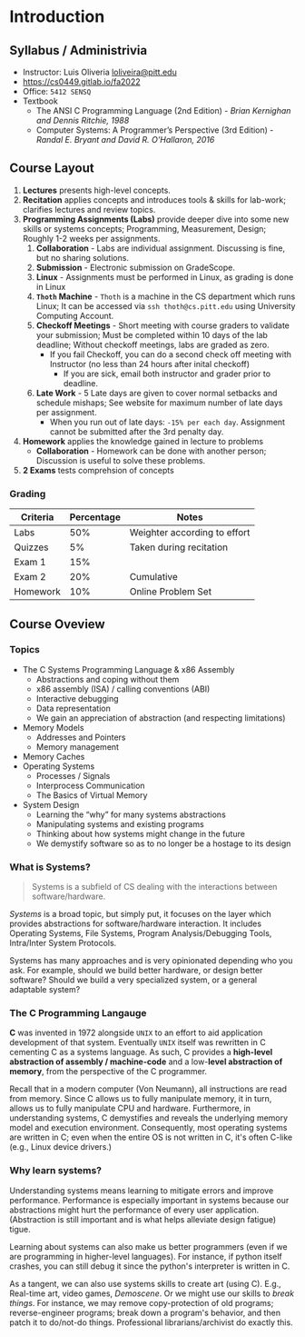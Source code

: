 # Introduction
## Syllabus / Administrivia
+ Instructor: Luis Oliveria [loliveira@pitt.edu](mailto:loliveira@pitt.edu)
+ https://cs0449.gitlab.io/fa2022
+ Office: `5412 SENSQ`
+ Textbook
	+ The ANSI C Programming Language (2nd Edition) - _Brian Kernighan and Dennis Ritchie, 1988_ 
	+ Computer Systems: A Programmer’s Perspective (3rd Edition) - _Randal E. Bryant and David R. O’Hallaron, 2016_
## Course Layout
1. **Lectures** presents high-level concepts.
2. **Recitation** applies concepts and introduces tools & skills for lab-work; clarifies lectures and review topics.
3. **Programming Assignments (Labs)** provide deeper dive into some new skills or systems concepts; Programming, Measurement, Design; Roughly 1-2 weeks per assignments.
	1. **Collaboration** - Labs are individual assignment. Discussing is fine, but no sharing solutions.
	2. **Submission** - Electronic submission on GradeScope.
	3. **Linux** - Assignments must be performed in Linux, as grading is done in Linux
	4. **`Thoth` Machine** - `Thoth` is a machine in the CS department which runs Linux; It can be accessed via `ssh thoth@cs.pitt.edu` using University Computing Account.
	5. **Checkoff Meetings** - Short meeting with course graders to validate your submission; Must be completed within 10 days of the lab deadline; Without checkoff meetings, labs are graded as zero.
		+ If you fail Checkoff, you can do a second check off meeting with Instructor (no less than 24 hours after inital checkoff)
			+ If you are sick, email both instructor and grader prior to deadline.
	6. **Late Work** - 5 Late days are given to cover normal setbacks and schedule mishaps; See website for maximum number of late days per assignment.
		+ When you run out of late days: `-15% per each day`. Assignment cannot be submitted after the 3rd penalty day.
4. **Homework** applies the knowledge gained in lecture to problems
	 + **Collaboration** - Homework can be done with another person; Discussion is useful to solve these problems.
1. **2 Exams** tests comprehsion of concepts

### Grading
| Criteria | Percentage | Notes |
|---------|--------------|--------|
|Labs|50%|Weighter according to effort|
|Quizzes| 5%|Taken during recitation|
|Exam 1| 15%|                       |
|Exam 2| 20%|Cumulative|
|Homework|10%|Online Problem Set|

## Course Oveview
### Topics
+ The C Systems Programming Language & x86 Assembly
	+ Abstractions and coping without them
	+ x86 assembly (ISA) / calling conventions (ABI)
	+ Interactive debugging
	+ Data representation
	+ We gain an appreciation of abstraction (and respecting limitations)
+ Memory Models
	+ Addresses and Pointers
	+ Memory management
+ Memory Caches
+ Operating Systems
	+ Processes / Signals
	+ Interprocess Communication
	+ The Basics of Virtual Memory
+ System Design
	+ Learning the “why” for many systems abstractions
	+ Manipulating systems and existing programs
	+ Thinking about how systems might change in the future
	+ We demystify software so as to no longer be a hostage to its design

### What is Systems?
> Systems is a subfield of CS dealing with the interactions between software/hardware.  

*Systems* is a broad topic, but simply put, it focuses on the layer which provides abstractions for software/hardware interaction. It includes Operating Systems, File Systems, Program Analysis/Debugging Tools, Intra/Inter System Protocols.

Systems has many approaches and is very opinionated depending who you ask. For example, should we build better hardware, or design better software? Should we build a very specialized system, or a general adaptable system?

### The C Programming Langauge
**C** was invented in 1972 alongside `UNIX` to an effort to aid application development of that system. Eventually `UNIX` itself was rewritten in C cementing C as a systems language. As such, C provides a **high-level abstraction of assembly / machine-code** and a low-**level abstraction of memory**, from the perspective of the C programmer.

Recall that in a modern computer (Von Neumann), all instructions are read from memory. Since C allows us to fully manipulate memory, it in turn, allows us to fully manipulate CPU and hardware. Furthermore, in understanding systems, C demystifies and reveals the underlying memory model and execution environment. Consequently, most operating systems are written in C; even when the entire OS is not written in C, it's often C-like (e.g., Linux device drivers.)

### Why learn systems?
Understanding systems means learning to mitigate errors and improve performance. Performance is especially important in systems because our abstractions might hurt the performance of every user application. (Abstraction is still important and is what helps alleviate design fatigue)
tigue. 

Learning about systems can also make us better programmers (even if we are programming in higher-level languages). For instance, if python itself crashes, you can still debug it since the python's interpreter is written in C.

As a tangent, we can also use systems skills to create art (using C). E.g., Real-time art, video games, *Demoscene*. Or we might use our skills to _break things_. For instance, we may remove copy-protection of old programs; reverse-engineer programs; break down a program's behavior, and then patch it to do/not-do things. Professional librarians/archivist do exactly this.
